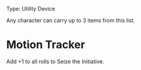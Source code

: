 Type: Utility Device

Any character can carry up to 3 items from this list.
# Motion Tracker

Add +1 to all rolls to Seize the Initiative.